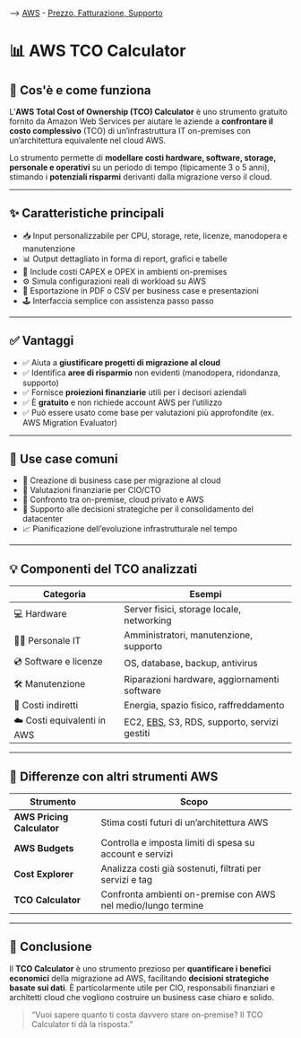--> [AWS](AWS.md)  -  [Prezzo, Fatturazione, Supporto](Prezzo-Fatturazione-Supporto.md)
# 📊 AWS TCO Calculator

## 📘 Cos'è e come funziona

L’**AWS Total Cost of Ownership (TCO) Calculator** è uno strumento gratuito fornito da Amazon Web Services per aiutare le aziende a **confrontare il costo complessivo** (TCO) di un’infrastruttura IT on-premises con un’architettura equivalente nel cloud AWS.

Lo strumento permette di **modellare costi hardware, software, storage, personale e operativi** su un periodo di tempo (tipicamente 3 o 5 anni), stimando i **potenziali risparmi** derivanti dalla migrazione verso il cloud.

---

## ✨ Caratteristiche principali

- 📥 Input personalizzabile per CPU, storage, rete, licenze, manodopera e manutenzione
- 📊 Output dettagliato in forma di report, grafici e tabelle
- 🧾 Include costi CAPEX e OPEX in ambienti on-premises
- ⚙️ Simula configurazioni reali di workload su AWS
- 📄 Esportazione in PDF o CSV per business case e presentazioni
- 🕹️ Interfaccia semplice con assistenza passo passo

---

## ✅ Vantaggi

- ✅ Aiuta a **giustificare progetti di migrazione al cloud**
- ✅ Identifica **aree di risparmio** non evidenti (manodopera, ridondanza, supporto)
- ✅ Fornisce **proiezioni finanziarie** utili per i decisori aziendali
- ✅ È **gratuito** e non richiede account AWS per l’utilizzo
- ✅ Può essere usato come base per valutazioni più approfondite (ex. AWS Migration Evaluator)

---

## 🚀 Use case comuni

- 🧾 Creazione di business case per migrazione al cloud
- 💼 Valutazioni finanziarie per CIO/CTO
- 🔄 Confronto tra on-premise, cloud privato e AWS
- 🧠 Supporto alle decisioni strategiche per il consolidamento del datacenter
- 📈 Pianificazione dell’evoluzione infrastrutturale nel tempo

---

## 💡 Componenti del TCO analizzati

| Categoria                     | Esempi |
|------------------------------|--------|
| 💻 Hardware                  | Server fisici, storage locale, networking |
| 🧑‍💼 Personale IT            | Amministratori, manutenzione, supporto |
| 💿 Software e licenze       | OS, database, backup, antivirus |
| 🛠️ Manutenzione             | Riparazioni hardware, aggiornamenti software |
| 🔌 Costi indiretti           | Energia, spazio fisico, raffreddamento |
| ☁️ Costi equivalenti in AWS | EC2, [EBS](Amazon-EBS.md), S3, RDS, supporto, servizi gestiti |

---

## 🔄 Differenze con altri strumenti AWS

| Strumento | Scopo |
|-----------|-------|
| **AWS Pricing Calculator** | Stima costi futuri di un’architettura AWS |
| **AWS Budgets** | Controlla e imposta limiti di spesa su account e servizi |
| **Cost Explorer** | Analizza costi già sostenuti, filtrati per servizi e tag |
| **TCO Calculator** | Confronta ambienti on-premise con AWS nel medio/lungo termine |

---

## 📌 Conclusione

Il **TCO Calculator** è uno strumento prezioso per **quantificare i benefici economici** della migrazione ad AWS, facilitando **decisioni strategiche basate sui dati**. È particolarmente utile per CIO, responsabili finanziari e architetti cloud che vogliono costruire un business case chiaro e solido.

> “Vuoi sapere quanto ti costa davvero stare on-premise? Il TCO Calculator ti dà la risposta.”

